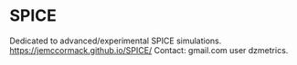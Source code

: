 # SPICE
Dedicated to advanced/experimental SPICE simulations.
https://jemccormack.github.io/SPICE/
Contact: gmail.com user dzmetrics.
